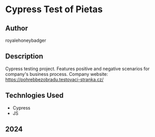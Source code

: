 # Cypress Test of Pietas

## Author

royalehoneybadger

## Description

Cypress testing project. Features positive and negative scenarios for company's business process.
Company website: https://pohrebbezobradu.testovaci-stranka.cz/


## Technlogies Used

- Cypress
- JS

## **2024**

